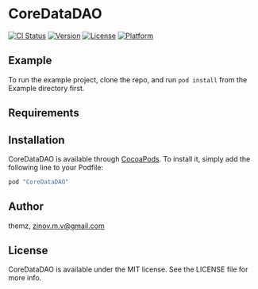 # CoreDataDAO

[![CI Status](http://img.shields.io/travis/themz/CoreDataDAO.svg?style=flat)](https://travis-ci.org/themz/CoreDataDAO)
[![Version](https://img.shields.io/cocoapods/v/CoreDataDAO.svg?style=flat)](http://cocoapods.org/pods/CoreDataDAO)
[![License](https://img.shields.io/cocoapods/l/CoreDataDAO.svg?style=flat)](http://cocoapods.org/pods/CoreDataDAO)
[![Platform](https://img.shields.io/cocoapods/p/CoreDataDAO.svg?style=flat)](http://cocoapods.org/pods/CoreDataDAO)

## Example

To run the example project, clone the repo, and run `pod install` from the Example directory first.

## Requirements

## Installation

CoreDataDAO is available through [CocoaPods](http://cocoapods.org). To install
it, simply add the following line to your Podfile:

```ruby
pod "CoreDataDAO"
```

## Author

themz, zinov.m.v@gmail.com

## License

CoreDataDAO is available under the MIT license. See the LICENSE file for more info.
